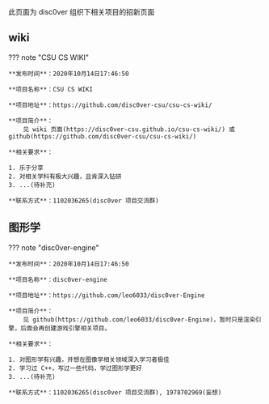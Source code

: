 此页面为 disc0ver 组织下相关项目的招新页面

## wiki

??? note "CSU CS WIKI"

	**发布时间**：2020年10月14日17:46:50

	**项目名称**：CSU CS WIKI

	**项目地址**：https://github.com/disc0ver-csu/csu-cs-wiki/

	**项目简介**：  
		见 wiki 页面(https://disc0ver-csu.github.io/csu-cs-wiki/) 或 github(https://github.com/disc0ver-csu/csu-cs-wiki/)

	**相关要求**：

	1. 乐于分享
	2. 对相关学科有极大兴趣，且肯深入钻研
	3. ...(待补充)

	**联系方式**：1102036265(disc0ver 项目交流群)

## 图形学

??? note "disc0ver-engine"

	**发布时间**：2020年10月14日17:46:50

	**项目名称**：disc0ver-engine

	**项目地址**：https://github.com/leo6033/disc0ver-Engine

	**项目简介**：  
		见 github(https://github.com/leo6033/disc0ver-Engine)，暂时只是渲染引擎，后面会再创建游戏引擎相关项目。

	**相关要求**：

	1. 对图形学有兴趣，并想在图像学相关领域深入学习者极佳
	2. 学习过 C++，写过一些代码，学过图形学更好
	3. ...(待补充)

	**联系方式**：1102036265(disc0ver 项目交流群), 1978702969(妄想)